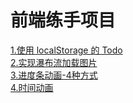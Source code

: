 # 前端练手项目

[1.使用 localStorage 的 Todo](https://github.com/Askorter/WebPractice/tree/master/todo-local)  
[2.实现瀑布流加载图片](https://github.com/Askorter/WebPractice/tree/master/waterfall)   
[3.进度条动画-4种方式](https://github.com/Askorter/WebPractice/tree/master/progress-bar)   
[4.时间动画](https://github.com/Askorter/WebPractice/tree/master/clock) 